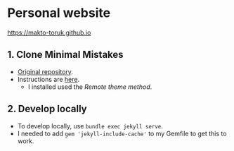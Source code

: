 # Personal website
https://makto-toruk.github.io

## 1. Clone Minimal Mistakes
- [Original repository](https://github.com/mmistakes/minimal-mistakes).
- Instructions are [here](https://mmistakes.github.io/minimal-mistakes/docs/quick-start-guide/).
   - I installed used the _Remote theme method_.

## 2. Develop locally
- To develop locally, use `bundle exec jekyll serve`.
- I needed to add `gem 'jekyll-include-cache'` to my Gemfile to get this to work.

